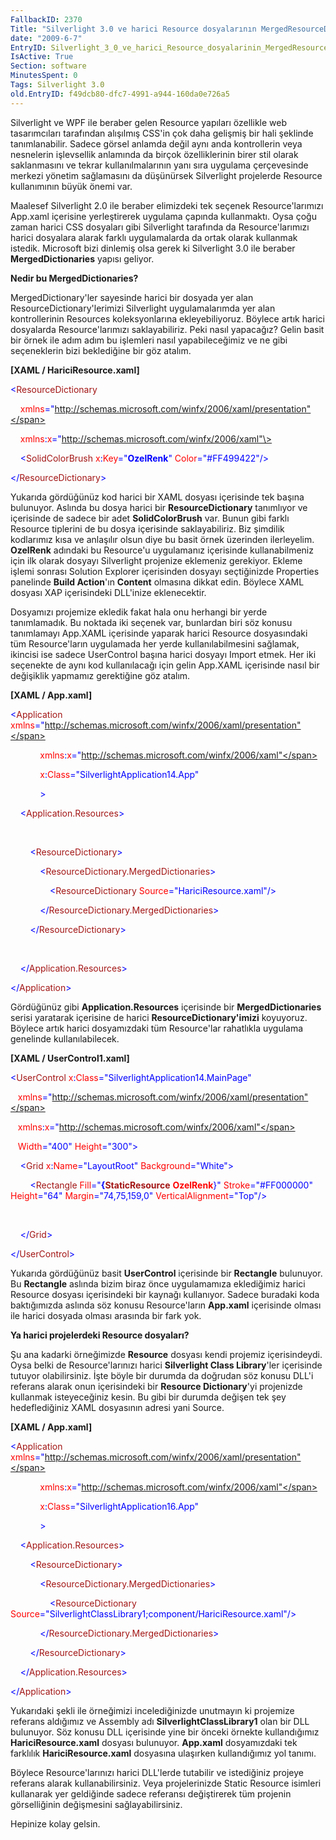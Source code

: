 ```yaml
---
FallbackID: 2370
Title: "Silverlight 3.0 ve harici Resource dosyalarının MergedResourceDictionary yapısı ile kullanımı"
date: "2009-6-7"
EntryID: Silverlight_3_0_ve_harici_Resource_dosyalarinin_MergedResourceDictionary_yapisi_ile_kullanimi
IsActive: True
Section: software
MinutesSpent: 0
Tags: Silverlight 3.0
old.EntryID: f49dcb80-dfc7-4991-a944-160da0e726a5
---
```

Silverlight ve WPF ile beraber gelen Resource yapıları özellikle web
tasarımcıları tarafından alışılmış CSS'in çok daha gelişmiş bir hali
şeklinde tanımlanabilir. Sadece görsel anlamda değil aynı anda
kontrollerin veya nesnelerin işlevsellik anlamında da birçok
özelliklerinin birer stil olarak saklanmasını ve tekrar
kullanılmalarının yanı sıra uygulama çerçevesinde merkezi yönetim
sağlamasını da düşünürsek Silverlight projelerde Resource kullanımının
büyük önemi var.

Maalesef Silverlight 2.0 ile beraber elimizdeki tek seçenek
Resource'larımızı App.xaml içerisine yerleştirerek uygulama çapında
kullanmaktı. Oysa çoğu zaman harici CSS dosyaları gibi Silverlight
tarafında da Resource'larımızı harici dosyalara alarak farklı
uygulamalarda da ortak olarak kullanmak istedik. Microsoft bizi dinlemiş
olsa gerek ki Silverlight 3.0 ile beraber **MergedDictionaries** yapısı
geliyor.

**Nedir bu MergedDictionaries?**

MergedDictionary'ler sayesinde harici bir dosyada yer alan
ResourceDictionary'lerimizi Silverlight uygulamalarımda yer alan
kontrollerinin Resources koleksyonlarına ekleyebiliyoruz. Böylece artık
harici dosyalarda Resource'larımızı saklayabiliriz. Peki nasıl
yapacağız? Gelin basit bir örnek ile adım adım bu işlemleri nasıl
yapabileceğimiz ve ne gibi seçeneklerin bizi beklediğine bir göz atalım.

**[XAML / HariciResource.xaml]**

<span style="color: blue;">\<</span><span
style="color: #a31515;">ResourceDictionary</span>

<span style="color: red;">    xmlns</span><span
style="color: blue;">="http://schemas.microsoft.com/winfx/2006/xaml/presentation"</span>

<span style="color: red;">    xmlns</span><span
style="color: blue;">:</span><span style="color: red;">x</span><span
style="color: blue;">="http://schemas.microsoft.com/winfx/2006/xaml"\></span>

<span style="color: #a31515;">    </span><span
style="color: blue;">\<</span><span
style="color: #a31515;">SolidColorBrush</span><span style="color: red;">
x</span><span style="color: blue;">:</span><span
style="color: red;">Key</span><span
style="color: blue;">="**OzelRenk**"</span><span style="color: red;">
Color</span><span style="color: blue;">="\#FF499422"/\></span>

<span style="color: blue;">\</</span><span
style="color: #a31515;">ResourceDictionary</span><span
style="color: blue;">\></span>

Yukarıda gördüğünüz kod harici bir XAML dosyası içerisinde tek başına
bulunuyor. Aslında bu dosya harici bir **ResourceDictionary** tanımlıyor
ve içerisinde de sadece bir adet **SolidColorBrush** var. Bunun gibi
farklı Resource tiplerini de bu dosya içerisinde saklayabiliriz. Biz
şimdilik kodlarımız kısa ve anlaşılır olsun diye bu basit örnek
üzerinden ilerleyelim. **OzelRenk** adındaki bu Resource'u uygulamanız
içerisinde kullanabilmeniz için ilk olarak dosyayı Silverlight projenize
eklemeniz gerekiyor. Ekleme işlemi sonrası Solution Explorer içerisinden
dosyayı seçtiğinizde Properties panelinde **Build Action**'ın
**Content** olmasına dikkat edin. Böylece XAML dosyası XAP içerisindeki
DLL'inize eklenecektir.

Dosyamızı projemize ekledik fakat hala onu herhangi bir yerde
tanımlamadık. Bu noktada iki seçenek var, bunlardan biri söz konusu
tanımlamayı App.XAML içerisinde yaparak harici Resource dosyasındaki tüm
Resource'ların uygulamada her yerde kullanılabilmesini sağlamak,
ikincisi ise sadece UserControl başına harici dosyayı Import etmek. Her
iki seçenekte de aynı kod kullanılacağı için gelin App.XAML içerisinde
nasıl bir değişiklik yapmamız gerektiğine göz atalım.

**[XAML / App.xaml]**

<span style="color: blue;">\<</span><span
style="color: #a31515;">Application</span><span style="color: red;">
xmlns</span><span
style="color: blue;">="http://schemas.microsoft.com/winfx/2006/xaml/presentation"</span>

            <span style="color: red;"> xmlns</span><span
style="color: blue;">:</span><span style="color: red;">x</span><span
style="color: blue;">="http://schemas.microsoft.com/winfx/2006/xaml"</span>

            <span style="color: red;"> x</span><span
style="color: blue;">:</span><span style="color: red;">Class</span><span
style="color: blue;">="SilverlightApplication14.App"</span>

            <span style="color: blue;"> \></span>

<span style="color: #a31515;">    </span><span
style="color: blue;">\<</span><span
style="color: #a31515;">Application.Resources</span><span
style="color: blue;">\></span>

 

<span style="color: #a31515;">        </span><span
style="color: blue;">\<</span><span
style="color: #a31515;">ResourceDictionary</span><span
style="color: blue;">\></span>

<span style="color: #a31515;">            </span><span
style="color: blue;">\<</span><span
style="color: #a31515;">ResourceDictionary.MergedDictionaries</span><span
style="color: blue;">\></span>

<span style="color: #a31515;">                </span><span
style="color: blue;">\<</span><span
style="color: #a31515;">ResourceDictionary</span><span
style="color: red;"> Source</span><span
style="color: blue;">="HariciResource.xaml"/\></span>

<span style="color: #a31515;">            </span><span
style="color: blue;">\</</span><span
style="color: #a31515;">ResourceDictionary.MergedDictionaries</span><span
style="color: blue;">\></span>

<span style="color: #a31515;">        </span><span
style="color: blue;">\</</span><span
style="color: #a31515;">ResourceDictionary</span><span
style="color: blue;">\></span>

 

<span style="color: #a31515;">    </span><span
style="color: blue;">\</</span><span
style="color: #a31515;">Application.Resources</span><span
style="color: blue;">\></span>

<span style="color: blue;">\</</span><span
style="color: #a31515;">Application</span><span
style="color: blue;">\></span>

Gördüğünüz gibi **Application.Resources** içerisinde bir
**MergedDictionaries** serisi yaratarak içerisine de harici
**ResourceDictionary'imizi** koyuyoruz. Böylece artık harici
dosyamızdaki tüm Resource'lar rahatlıkla uygulama genelinde
kullanılabilecek.

**[XAML / UserControl1.xaml]**

<span style="color: blue;">\<</span><span
style="color: #a31515;">UserControl</span><span style="color: red;">
x</span><span style="color: blue;">:</span><span
style="color: red;">Class</span><span
style="color: blue;">="SilverlightApplication14.MainPage"</span>

   <span style="color: red;"> xmlns</span><span
style="color: blue;">="http://schemas.microsoft.com/winfx/2006/xaml/presentation"</span>

   <span style="color: red;"> xmlns</span><span
style="color: blue;">:</span><span style="color: red;">x</span><span
style="color: blue;">="http://schemas.microsoft.com/winfx/2006/xaml"</span>

   <span style="color: red;"> Width</span><span
style="color: blue;">="400"</span><span style="color: red;">
Height</span><span style="color: blue;">="300"\></span>

<span style="color: #a31515;">    </span><span
style="color: blue;">\<</span><span
style="color: #a31515;">Grid</span><span style="color: red;">
x</span><span style="color: blue;">:</span><span
style="color: red;">Name</span><span
style="color: blue;">="LayoutRoot"</span><span style="color: red;">
Background</span><span style="color: blue;">="White"\></span>

<span style="color: #a31515;">        </span><span
style="color: blue;">\<</span><span
style="color: #a31515;">Rectangle</span><span style="color: red;">
Fill</span><span style="color: blue;">="**{**</span><span
style="color: #a31515;">**StaticResource**</span><span
style="color: red;"> **OzelRenk**</span><span
style="color: blue;">}"</span><span style="color: red;">
Stroke</span><span style="color: blue;">="\#FF000000"</span><span
style="color: red;"> Height</span><span
style="color: blue;">="64"</span><span style="color: red;">
Margin</span><span style="color: blue;">="74,75,159,0"</span><span
style="color: red;"> VerticalAlignment</span><span
style="color: blue;">="Top"/\></span>

 

<span style="color: #a31515;">    </span><span
style="color: blue;">\</</span><span
style="color: #a31515;">Grid</span><span style="color: blue;">\></span>

<span style="color: blue;">\</</span><span
style="color: #a31515;">UserControl</span><span
style="color: blue;">\></span>

Yukarıda gördüğünüz basit **UserControl** içerisinde bir **Rectangle**
bulunuyor. Bu **Rectangle** aslında bizim biraz önce uygulamamıza
eklediğimiz harici Resource dosyası içerisindeki bir kaynağı kullanıyor.
Sadece buradaki koda baktığımızda aslında söz konusu Resource'ların
**App.xaml** içerisinde olması ile harici dosyada olması arasında bir
fark yok.

**Ya harici projelerdeki Resource dosyaları?**

Şu ana kadarki örneğimizde **Resource** dosyası kendi projemiz
içerisindeydi. Oysa belki de Resource'larınızı harici **Silverlight
Class Library**'ler içerisinde tutuyor olabilirsiniz. İşte böyle bir
durumda da doğrudan söz konusu DLL'i referans alarak onun içerisindeki
bir **Resource Dictionary**'yi projenizde kullanmak isteyeceğiniz kesin.
Bu gibi bir durumda değişen tek şey hedeflediğiniz XAML dosyasının
adresi yani Source.

**[XAML / App.xaml]**

<span style="color: blue;">\<</span><span
style="color: #a31515;">Application</span><span style="color: red;">
xmlns</span><span
style="color: blue;">="http://schemas.microsoft.com/winfx/2006/xaml/presentation"</span>

            <span style="color: red;"> xmlns</span><span
style="color: blue;">:</span><span style="color: red;">x</span><span
style="color: blue;">="http://schemas.microsoft.com/winfx/2006/xaml"</span>

            <span style="color: red;"> x</span><span
style="color: blue;">:</span><span style="color: red;">Class</span><span
style="color: blue;">="SilverlightApplication16.App"</span>

            <span style="color: blue;"> \></span>

<span style="color: #a31515;">    </span><span
style="color: blue;">\<</span><span
style="color: #a31515;">Application.Resources</span><span
style="color: blue;">\></span>

<span style="color: #a31515;">        </span><span
style="color: blue;">\<</span><span
style="color: #a31515;">ResourceDictionary</span><span
style="color: blue;">\></span>

<span style="color: #a31515;">            </span><span
style="color: blue;">\<</span><span
style="color: #a31515;">ResourceDictionary.MergedDictionaries</span><span
style="color: blue;">\></span>

<span style="color: #a31515;">                </span><span
style="color: blue;">\<</span><span
style="color: #a31515;">ResourceDictionary</span><span
style="color: red;"> Source</span><span
style="color: blue;">="SilverlightClassLibrary1;component/HariciResource.xaml"/\></span>

<span style="color: #a31515;">            </span><span
style="color: blue;">\</</span><span
style="color: #a31515;">ResourceDictionary.MergedDictionaries</span><span
style="color: blue;">\></span>

<span style="color: #a31515;">        </span><span
style="color: blue;">\</</span><span
style="color: #a31515;">ResourceDictionary</span><span
style="color: blue;">\></span>

<span style="color: #a31515;">    </span><span
style="color: blue;">\</</span><span
style="color: #a31515;">Application.Resources</span><span
style="color: blue;">\></span>

<span style="color: blue;">\</</span><span
style="color: #a31515;">Application</span><span
style="color: blue;">\></span>

Yukarıdaki şekli ile örneğimizi incelediğinizde unutmayın ki projemize
referans aldığımız ve Assembly adı **SilverlightClassLibrary1** olan bir
DLL bulunuyor. Söz konusu DLL içerisinde yine bir önceki örnekte
kullandığımız **HariciResource.xaml** dosyası bulunuyor. **App.xaml**
dosyamızdaki tek farklılık **HariciResource.xaml** dosyasına ulaşırken
kullandığımız yol tanımı.

Böylece Resource'larınızı harici DLL'lerde tutabilir ve istediğiniz
projeye referans alarak kullanabilirsiniz. Veya projelerinizde Static
Resource isimleri kullanarak yer geldiğinde sadece referansı
değiştirerek tüm projenin görselliğinin değişmesini sağlayabilirsiniz.

Hepinize kolay gelsin.


